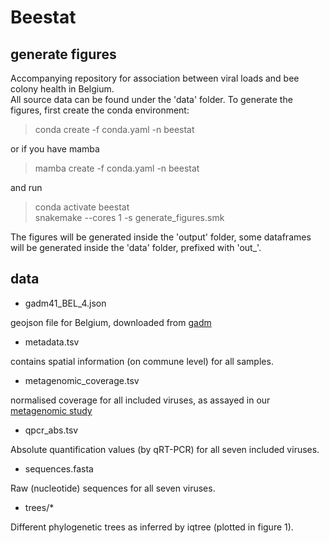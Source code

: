 # Beestat

## generate figures

Accompanying repository for association between viral loads and bee colony health in Belgium.  
All source data can be found under the 'data' folder.
To generate the figures, first create the conda environment:

  > conda create -f conda.yaml -n beestat

or if you have mamba

  > mamba create -f conda.yaml -n beestat

and run

  > conda activate beestat  
  > snakemake --cores 1 -s generate_figures.smk

The figures will be generated inside the 'output' folder, some dataframes will be generated inside the 'data' folder, prefixed with 'out_'.

## data

 - gadm41_BEL_4.json

geojson file for Belgium, downloaded from [gadm](https://gadm.org/download_country.html)

  - metadata.tsv

contains spatial information (on commune level) for all samples.

  - metagenomic_coverage.tsv

normalised coverage for all included viruses, as assayed in our [metagenomic study](https://doi.org/10.1101/2020.09.15.298042) 

  - qpcr_abs.tsv

Absolute quantification values (by qRT-PCR) for all seven included viruses.

  - sequences.fasta

Raw (nucleotide) sequences for all seven viruses.

  - trees/*

Different phylogenetic trees as inferred by iqtree (plotted in figure 1).
